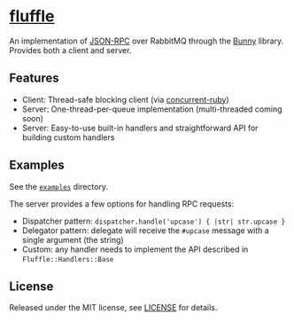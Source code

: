 # [fluffle][]

An implementation of [JSON-RPC][] over RabbitMQ through the [Bunny][] library. Provides both a client and server.

[Bunny]: https://github.com/ruby-amqp/bunny
[fluffle]: http://www.popsugar.com/smart-living/photo-gallery/35077705/image/35077754/Group-Bunnies-Called-Fluffle
[JSON-RPC]: http://www.jsonrpc.org/specification

## Features

- Client: Thread-safe blocking client (via [concurrent-ruby][])
- Server: One-thread-per-queue implementation (multi-threaded coming soon)
- Server: Easy-to-use built-in handlers and straightforward API for building custom handlers

[concurrent-ruby]: https://github.com/ruby-concurrency/concurrent-ruby

## Examples

See the [`examples`](examples/) directory.

The server provides a few options for handling RPC requests:

- Dispatcher pattern: `dispatcher.handle('upcase') { |str| str.upcase }`
- Delegator pattern: delegate will receive the `#upcase` message with a single argument (the string)
- Custom: any handler needs to implement the API described in `Fluffle::Handlers::Base`

## License

Released under the MIT license, see [LICENSE](LICENSE) for details.
